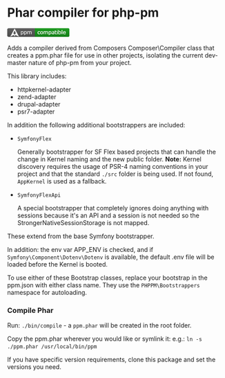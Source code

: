 # Phar compiler for php-pm

[![PPM Compatible](https://raw.githubusercontent.com/php-pm/ppm-badge/master/ppm-badge.png)](https://github.com/php-pm/php-pm)

Adds a compiler derived from Composers Composer\Compiler class that creates a ppm.phar file for use
in other projects, isolating the current dev-master nature of php-pm from your project.

This library includes:

 * httpkernel-adapter
 * zend-adapter
 * drupal-adapter
 * psr7-adapter

In addition the following additional bootstrappers are included:

 * `SymfonyFlex`
 
   Generally bootstrapper for SF Flex based projects that can handle the change in Kernel naming
   and the new public folder. **Note:** Kernel discovery requires the usage of PSR-4 naming conventions
   in your project and that the standard `./src` folder is being used. If not found, `AppKernel` is
   used as a fallback.
 
 * `SymfonyFlexApi`
 
   A special bootstrapper that completely ignores doing anything with sessions because it's an API
   and a session is not needed so the StrongerNativeSessionStorage is not mapped.

These extend from the base Symfony bootstrapper.

In addition: the env var APP_ENV is checked, and if `Symfony\Component\Dotenv\Dotenv` is available,
the default .env file will be loaded before the Kernel is booted.

To use either of these Bootstrap classes, replace your bootstrap in the ppm.json with either class
name. They use the `PHPPM\Bootstrappers` namespace for autoloading.

### Compile Phar

Run: `./bin/compile` - a `ppm.phar` will be created in the root folder.

Copy the ppm.phar wherever you would like or symlink it: e.g.: `ln -s ./ppm.phar /usr/local/bin/ppm`

If you have specific version requirements, clone this package and set the versions you need.
